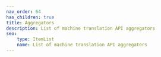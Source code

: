 ```yaml
---
nav_order: 64
has_children: true
title: Aggregators
description: List of machine translation API aggregators
seo:
    type: ItemList
    name: List of machine translation API aggregators
---
```

